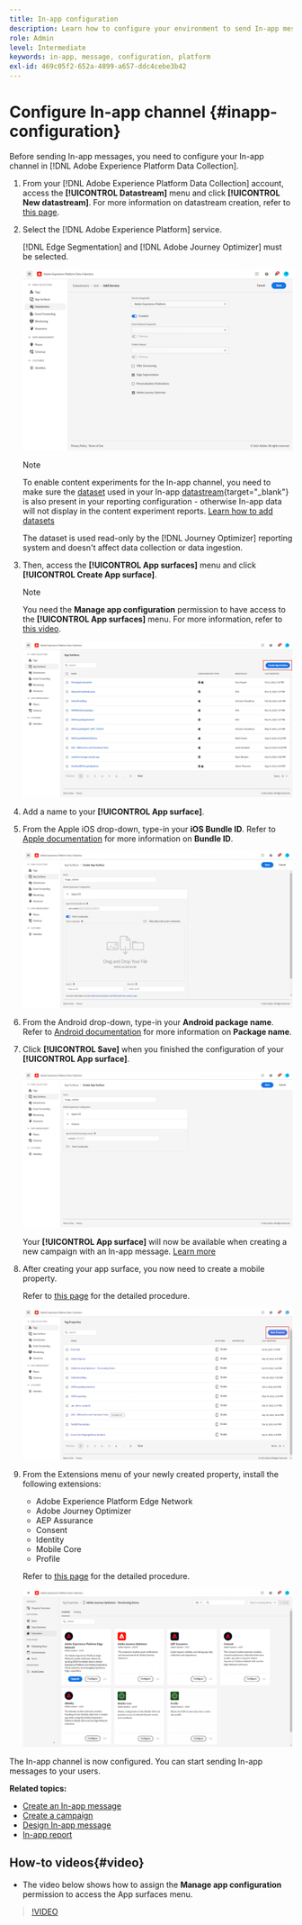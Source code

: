 ```yaml
---
title: In-app configuration
description: Learn how to configure your environment to send In-app messages with Journey Optimizer
role: Admin
level: Intermediate
keywords: in-app, message, configuration, platform
exl-id: 469c05f2-652a-4899-a657-ddc4cebe3b42
---
```

# Configure In-app channel {#inapp-configuration}

Before sending In-app messages, you need to configure your In-app channel in [!DNL Adobe Experience Platform Data Collection].

1. From your [!DNL Adobe Experience Platform Data Collection] account, access the **[!UICONTROL Datastream]** menu and click **[!UICONTROL New datastream]**. For more information on datastream creation, refer to [this page](https://experienceleague.adobe.com/docs/experience-platform/edge/datastreams/configure.html).

1. Select the [!DNL Adobe Experience Platform] service.

    [!DNL Edge Segmentation] and [!DNL Adobe Journey Optimizer] must be selected.

    ![](assets/inapp_config_6.png)

    >[!NOTE]
    >
    >To enable content experiments for the In-app channel, you need to make sure the [dataset](../data/get-started-datasets.md) used in your In-app [datastream](https://experienceleague.adobe.com/docs/experience-platform/datastreams/overview.html){target="_blank"} is also present in your reporting configuration - otherwise In-app data will not display in the content experiment reports. [Learn how to add datasets](../campaigns/reporting-configuration.md#add-datasets)
    >
    >The dataset is used read-only by the [!DNL Journey Optimizer] reporting system and doesn't affect data collection or data ingestion.

1. Then, access the **[!UICONTROL App surfaces]** menu and click **[!UICONTROL Create App surface]**.

    >[!NOTE]
    >
    > You need the **Manage app configuration** permission to have access to the **[!UICONTROL App surfaces]** menu. For more information, refer to [this video](#video).

    ![](assets/inapp_config_1.png)

1. Add a name to your **[!UICONTROL App surface]**.


1. From the Apple iOS drop-down, type-in your **iOS Bundle ID**. Refer to [Apple documentation](https://developer.apple.com/documentation/appstoreconnectapi/bundle_ids) for more information on **Bundle ID**.

    ![](assets/inapp_config_2.png)

1. From the Android drop-down, type-in your **Android package name**. Refer to [Android documentation](https://support.google.com/admob/answer/9972781?hl=en#:~:text=The%20package%20name%20of%20an,supported%20third%2Dparty%20Android%20stores) for more information on **Package name**.

1. Click **[!UICONTROL Save]** when you finished the configuration of your **[!UICONTROL App surface]**.

    ![](assets/inapp_config_3.png)

    Your **[!UICONTROL App surface]** will now be available when creating a new campaign with an In-app message. [Learn more](create-in-app.md)

1. After creating your app surface, you now need to create a mobile property. 

    Refer to [this page](https://experienceleague.adobe.com/docs/experience-platform/tags/admin/companies-and-properties.html#for-mobile) for the detailed procedure.

    ![](assets/inapp_config_4.png)

1. From the Extensions menu of your newly created property, install the following extensions:

    * Adobe Experience Platform Edge Network
    * Adobe Journey Optimizer
    * AEP Assurance
    * Consent
    * Identity
    * Mobile Core
    * Profile

    Refer to [this page](https://experienceleague.adobe.com/docs/experience-platform/tags/ui/extensions/overview.html#add-a-new-extension) for the detailed procedure.

    ![](assets/inapp_config_5.png)

The In-app channel is now configured. You can start sending In-app messages to your users.

**Related topics:**

* [Create an In-app message](create-in-app.md)
* [Create a campaign](../campaigns/create-campaign.md)
* [Design In-app message](design-in-app.md)
* [In-app report](../reports/campaign-global-report.md#inapp-report)


## How-to videos{#video}

* The video below shows how to assign the **Manage app configuration** permission to access the App surfaces menu.
    
>[!VIDEO](https://video.tv.adobe.com/v/3421607)

